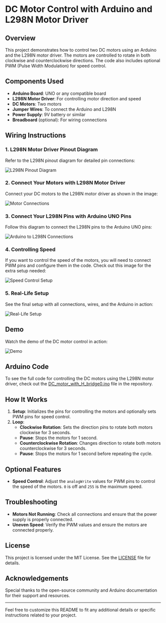 # DC Motor Control with Arduino and L298N Motor Driver

## Overview

This project demonstrates how to control two DC motors using an Arduino and the L298N motor driver. The motors are controlled to rotate in both clockwise and counterclockwise directions. The code also includes optional PWM (Pulse Width Modulation) for speed control.

## Components Used

- **Arduino Board**: UNO or any compatible board
- **L298N Motor Driver**: For controlling motor direction and speed
- **DC Motors**: Two motors
- **Jumper Wires**: To connect the Arduino and L298N
- **Power Supply**: 9V battery or similar
- **Breadboard** (optional): For wiring connections

## Wiring Instructions

### 1. L298N Motor Driver Pinout Diagram
Refer to the L298N pinout diagram for detailed pin connections: 

![L298N Pinout Diagram](https://github.com/shathalshehri/DCMotorControl/blob/main/Image%201.jpg)

### 2. Connect Your Motors with L298N Motor Driver
Connect your DC motors to the L298N motor driver as shown in the image: 

![Motor Connections](https://github.com/shathalshehri/DCMotorControl/blob/main/Image%203.jpg)

### 3. Connect Your L298N Pins with Arduino UNO Pins
Follow this diagram to connect the L298N pins to the Arduino UNO pins: 

![Arduino to L298N Connections](https://github.com/shathalshehri/DCMotorControl/blob/main/Image%202.jpg)

### 4. Controlling Speed
If you want to control the speed of the motors, you will need to connect PWM pins and configure them in the code. Check out this image for the extra setup needed: 

![Speed Control Setup](https://github.com/shathalshehri/DCMotorControl/blob/main/Image.jpg)

### 5. Real-Life Setup
See the final setup with all connections, wires, and the Arduino in action: 

![Real-Life Setup](https://github.com/shathalshehri/DCMotorControl/blob/main/4.jpg)

## Demo

Watch the demo of the DC motor control in action: 

![Demo](https://github.com/shathalshehri/DCMotorControl/blob/main/demo.gif)

## Arduino Code

To see the full code for controlling the DC motors using the L298N motor driver, check out the [DC_motor_with_H_bridge0.ino](https://github.com/shathalshehri/DCMotorControl/blob/main/DC_motor_with_H_bridge0.ino) file in the repository.

## How It Works

1. **Setup**: Initializes the pins for controlling the motors and optionally sets PWM pins for speed control.
2. **Loop**:
   - **Clockwise Rotation**: Sets the direction pins to rotate both motors clockwise for 3 seconds.
   - **Pause**: Stops the motors for 1 second.
   - **Counterclockwise Rotation**: Changes direction to rotate both motors counterclockwise for 3 seconds.
   - **Pause**: Stops the motors for 1 second before repeating the cycle.

## Optional Features

- **Speed Control**: Adjust the `analogWrite` values for PWM pins to control the speed of the motors. `0` is off and `255` is the maximum speed.

## Troubleshooting

- **Motors Not Running**: Check all connections and ensure that the power supply is properly connected.
- **Uneven Speed**: Verify the PWM values and ensure the motors are connected properly.

## License

This project is licensed under the MIT License. See the [LICENSE](LICENSE) file for details.

## Acknowledgements

Special thanks to the open-source community and Arduino documentation for their support and resources.

---

Feel free to customize this README to fit any additional details or specific instructions related to your project.

